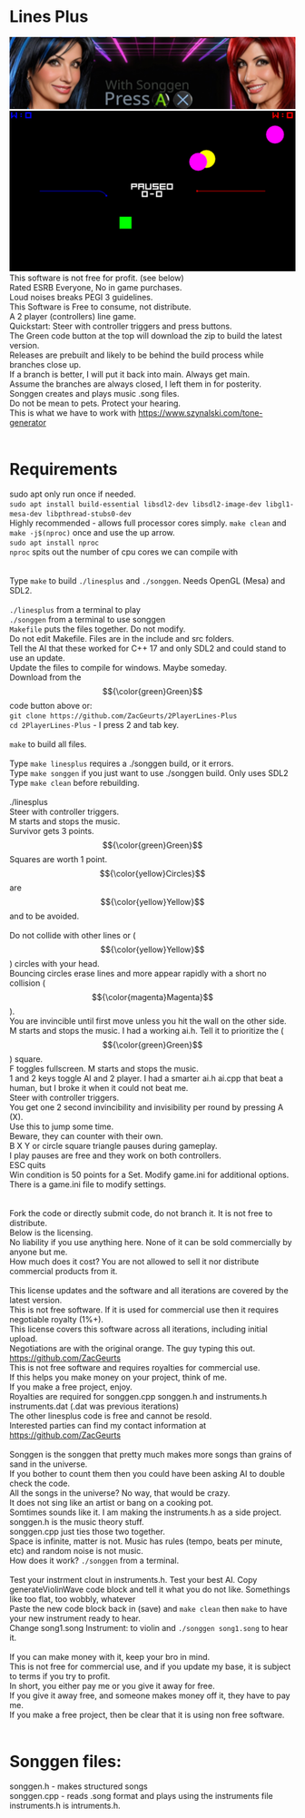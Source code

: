 <!--- This files is to be viewed at https://github.com/ZacGeurts/2PlayerLines-Plus --->
# Lines Plus
![Banner](images/banner.png)<BR />
![Screenshot](images/linesplus.png)<BR />
This software is not free for profit. (see below)<BR />
Rated ESRB Everyone, No in game purchases.<BR />
Loud noises breaks PEGI 3 guidelines.<BR />
This Software is Free to consume, not distribute.<BR />
A 2 player (controllers) line game.<BR />
Quickstart: Steer with controller triggers and press buttons.<BR />
The Green code button at the top will download the zip to build the latest version.<BR />
Releases are prebuilt and likely to be behind the build process while branches close up.<BR />
If a branch is better, I will put it back into main. Always get main.<BR />
Assume the branches are always closed, I left them in for posterity.<BR />
Songgen creates and plays music .song files.<BR />
Do not be mean to pets. Protect your hearing.<BR />
This is what we have to work with https://www.szynalski.com/tone-generator<BR />
<BR />
# Requirements
sudo apt only run once if needed.<BR />
`sudo apt install build-essential libsdl2-dev libsdl2-image-dev libgl1-mesa-dev libpthread-stubs0-dev`<BR />
Highly recommended - allows full processor cores simply. `make clean` and `make -j$(nproc)` once and use the up arrow.<BR />
`sudo apt install nproc`<BR />
`nproc` spits out the number of cpu cores we can compile with<BR />
<BR />
<BR />
Type `make` to build `./linesplus` and `./songgen`. Needs OpenGL (Mesa) and SDL2.<BR />
<BR />
`./linesplus` from a terminal to play<BR />
`./songgen` from a terminal to use songgen<BR />
`Makefile` puts the files together. Do not modify.<BR />
Do not edit Makefile. Files are in the include and src folders.<BR />
Tell the AI that these worked for C++ 17 and only SDL2 and could stand to use an update.<BR />
Update the files to compile for windows. Maybe someday.<BR />
Download from the $${\color{green}Green}$$ code button above or:<BR />
`git clone https://github.com/ZacGeurts/2PlayerLines-Plus`<BR />
`cd 2PlayerLines-Plus` - I press 2 and tab key.<BR />
<BR />
`make` to build all files.<BR />
<BR />
Type `make linesplus` requires a ./songgen build, or it errors.<BR />
Type `make songgen` if you just want to use ./songgen build. Only uses SDL2<BR />
Type `make clean` before rebuilding.<BR />
<BR />
./linesplus<BR />
Steer with controller triggers.<BR />
M starts and stops the music. <BR />
Survivor gets 3 points.<BR />
$${\color{green}Green}$$ Squares are worth 1 point.<BR />
$${\color{yellow}Circles}$$ are $${\color{yellow}Yellow}$$ and to be avoided.<BR />
<BR />
Do not collide with other lines or ($${\color{yellow}Yellow}$$) circles with your head.<BR />
Bouncing circles erase lines and more appear rapidly with a short no collision ($${\color{magenta}Magenta}$$).<BR />
You are invincible until first move unless you hit the wall on the other side.<BR />
M starts and stops the music. I had a working ai.h. Tell it to prioritize the ($${\color{green}Green}$$) square.<BR />
F toggles fullscreen. M starts and stops the music.<BR />
1 and 2 keys toggle AI and 2 player. I had a smarter ai.h ai.cpp that beat a human, but I broke it when it could not beat me.<BR />
Steer with controller triggers.<BR />
You get one 2 second invincibility and invisibility per round by pressing A (X).<BR />
Use this to jump some time.<BR />
Beware, they can counter with their own.<BR />
B X Y or circle square triangle pauses during gameplay.<BR />
I play pauses are free and they work on both controllers.<BR />
ESC quits<BR />
Win condition is 50 points for a Set. Modify game.ini for additional options.<BR />
There is a game.ini file to modify settings.<BR />
<BR />
<BR />
Fork the code or directly submit code, do not branch it. It is not free to distribute.<BR />
Below is the licensing.<BR />
No liability if you use anything here. None of it can be sold commercially by anyone but me.<BR />
How much does it cost? You are not allowed to sell it nor distribute commercial products from it.<BR />
<BR />
This license updates and the software and all iterations are covered by the latest version.<BR />
This is not free software. If it is used for commercial use then it requires negotiable royalty (1%+).<BR />
This license covers this software across all iterations, including initial upload.<BR />
Negotiations are with the original orange. The guy typing this out. https://github.com/ZacGeurts<BR />
This is not free software and requires royalties for commercial use.<BR />
If this helps you make money on your project, think of me.<BR />
If you make a free project, enjoy.<BR />
Royalties are required for songgen.cpp songgen.h and instruments.h instruments.dat (.dat was previous iterations)<BR />
The other linesplus code is free and cannot be resold.<BR />
Interested parties can find my contact information at https://github.com/ZacGeurts<BR />
<BR />
Songgen is the songgen that pretty much makes more songs than grains of sand in the universe.<BR />
If you bother to count them then you could have been asking AI to double check the code.<BR />
All the songs in the universe? No way, that would be crazy.<BR />
It does not sing like an artist or bang on a cooking pot.<BR />
Somtimes sounds like it. I am making the instruments.h as a side project.<BR />
songgen.h is the music theory stuff.<BR />
songgen.cpp just ties those two together.<BR />
Space is infinite, matter is not. Music has rules (tempo, beats per minute, etc) and random noise is not music.<BR />
How does it work? `./songgen` from a terminal.<BR />
<BR />
Test your instrment clout in instruments.h. Test your best AI. Copy generateViolinWave code block and tell it what you do not like. Somethings like too flat, too wobbly, whatever<BR />
Paste the new code block back in (save) and `make clean` then `make` to have your new instrument ready to hear.<BR />
Change song1.song Instrument: to violin and `./songgen song1.song` to hear it.<BR />
<BR />
If you can make money with it, keep your bro in mind.<BR />
This is not free for commercial use, and if you update my base, it is subject to terms if you try to profit.<BR />
In short, you either pay me or you give it away for free.<BR />
If you give it away free, and someone makes money off it, they have to pay me.<BR />
If you make a free project, then be clear that it is using non free software.<BR />
<BR />
# Songgen files:
songgen.h - makes structured songs<BR />
songgen.cpp - reads .song format and plays using the instruments file<BR />
instruments.h is intruments.h.<BR />
